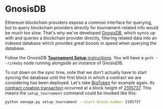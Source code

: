 # GnosisDB

Ethereum blockchain providers expose a common interface for querying, but to query blockchain providers directly for tournament-related info would be much too slow. That's why we've developed [GnosisDB](https://github.com/gnosis/gnosisdb), which syncs up with and queries a blockchain provider directly, filtering related data into an indexed database which provides great boosts in speed when querying the database.

Follow the GnosisDB [**Tournament Setup** instructions](https://github.com/gnosis/gnosisdb#tournament-setup). You will have a `geth --rinkeby` node running alongside an instance of GnosisDB.

To cut down on the sync time, note that we don't actually have to start syncing the database until the first block in which a contract we are considering has been deployed. Let's take [BigToken](https://rinkeby.etherscan.io/address/0xd3515609e3231d6c5b049a28d0d09d038b4cfaed) for example again. Its [contract creation transaction](https://rinkeby.etherscan.io/tx/0xaa10a3d8ba2a08ae277eaadd5b876753ac118ede542ae89c25c882eda3766c53) occurred at a block height of [2105737](https://rinkeby.etherscan.io/block/2105737). This means the `setup_tournament` command could be invoked like this:

```sh
python manage.py setup_tournament --start-block-number 2105737
```
